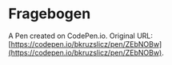 # Fragebogen

A Pen created on CodePen.io. Original URL: [https://codepen.io/bkruzslicz/pen/ZEbNOBw](https://codepen.io/bkruzslicz/pen/ZEbNOBw).


